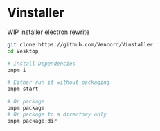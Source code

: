 # Vinstaller

WIP installer electron rewrite

```sh
git clone https://github.com/Vencord/Vinstaller
cd Vesktop

# Install Dependencies
pnpm i

# Either run it without packaging
pnpm start

# Or package
pnpm package
# Or package to a directory only
pnpm package:dir
```
